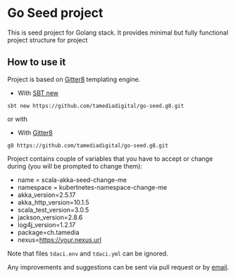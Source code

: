 # Go Seed project

This is seed project for Golang stack. It provides minimal
but fully functional project structure for project

## How to use it

Project is based on [Gitter8](http://www.foundweekends.org/giter8/) templating engine.

- With [SBT new](https://www.scala-sbt.org/1.0/docs/sbt-new-and-Templates.html)

 `sbt new https://github.com/tamediadigital/go-seed.g8.git`
 
 or with
 
- With [Gitter8](http://www.foundweekends.org/giter8/setup.html)

 `g8 https://github.com/tamediadigital/go-seed.g8.git`


Project contains couple of variables that you have to accept or change during (you will be prompted to change them):

- name = scala-akka-seed-change-me
- namespace = kubertnetes-namespace-change-me
- akka_version=2.5.17
- akka_http_version=10.1.5
- scala_test_version=3.0.5
- jackson_version=2.8.6
- log4j_version=1.2.17
- package=ch.tamedia
- nexus=https://your.nexus.url

Note that files `tdaci.env` and `tdaci.yml` can be ignored.

Any improvements and suggestions can be sent via pull request or by [email](igor.miletic@tamedia.ch).
